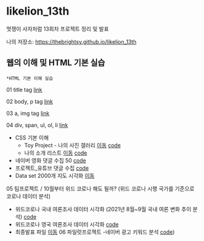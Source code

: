 # likelion_13th
멋쟁이 사자처럼 13회차 프로젝트 정리 및 발표

나의 저장소: https://thebrightsy.github.io/likelion_13th

## 웹의 이해 및 HTML 기본 실습
	*HTML 기본 이해 실습
01 title tag [link](https://github.com/thebrightsy/likelion_13th/blob/main/web_html/01_html_title.html)

02 body, p tag [link](https://github.com/thebrightsy/likelion_13th/blob/main/web_html/02_html_body_p.html)

03 a, img tag [link](https://github.com/thebrightsy/likelion_13th/blob/main/web_html/03_html_link_img.html)

04 div, span, ul, ol, li [link](https://github.com/thebrightsy/likelion_13th/blob/main/web_html/04_html_div_span.html)

* CSS 기본 이해
    * Toy Project - 나의 사진 갤러리 [이동](https://thebrightsy.github.io/likelion_13th/02_css_gallery/14_img_gallery.html) [code](https://github.com/thebrightsy/likelion_13th/blob/main/02_css_gallery/14_img_gallery.html)
    * 나의 소개 리스트 [이동](https://thebrightsy.github.io/likelion_13th/03_self_introduction/main.html)
    [code](https://github.com/thebrightsy/likelion_13th/blob/main/03_self_introduction/main.html)
* 네이버 영화 댓글 수집 50 [code](https://github.com/thebrightsy/likelion_13th/blob/main/04_movie_review/14_review_assignment.py)
* 프로젝트_유튜브 댓글 수집 [code](https://github.com/thebrightsy/likelion_13th/blob/main/05_youtube_review/youtube_0916.ipynb)
* Data set 2000개 지도 시각화 [이동](https://thebrightsy.github.io/likelion_13th/06_folium/police_data.html)

05 팀프로젝트 / 10월부터 위드 코로나 해도 될까? (위드 코로나 시행 국가를 기준으로 코로나 데이터 분석)
   - 위드코로나 국내 여론조사 데이터 시각화 (2021년 8월~9월 국내 여론 변화 추이 분석)
   [code](https://github.com/thebrightsy/likelion_13th/blob/main/08_corona/20211007_한국_위드코로나_국민여론_찬반그래프.ipynb)
   - 위드코로나 영국 여론조사 데이터 시각화 [code](https://github.com/thebrightsy/likelion_13th/blob/main/08_corona/20211001_UK_여론조사_그래프.ipynb)
   - 최종발표 파일 [이동](https://github.com/thebrightsy/likelion_13th/blob/main/08_corona/trinity조_최종발표(최종본).pptx)
06 파일럿프로젝트 
   -네이버 광고 키워드 분석 [code](https://github.com/thebrightsy/likelion_13th/blob/main/11_pilot2/20211019_네이버키워드.ipynb))
